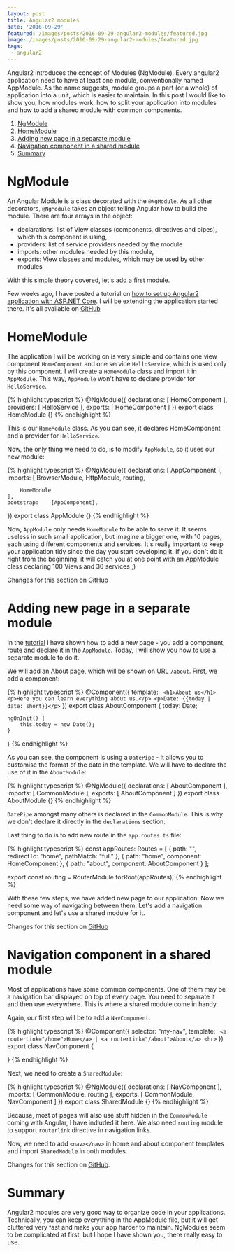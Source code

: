```yaml
---
layout: post
title: Angular2 modules  
date: '2016-09-29'
featured: /images/posts/2016-09-29-angular2-modules/featured.jpg
image: /images/posts/2016-09-29-angular2-modules/featured.jpg
tags: 
 - angular2
---
```

Angular2 introduces the concept of Modules (NgModule). Every angular2 application need to have at least one module, conventionally named AppModule. As the name suggests, module groups a part (or a whole) of application into a unit, which is easier to maintain. In this post I would like to show you, how modules work, how to split your application into modules and how to add a shared module with common components. 

1. [NgModule](#ngmodule)
1. [HomeModule](#home-module)
1. [Adding new page in a separate module](#new-page)
1. [Navigation component in a shared module](#shared-module)
1. [Summary](#summary)

# <a name="ngmodule"></a>NgModule
An Angular Module is a class decorated with the `@NgModule`. As all other decorators, `@NgModule` takes an object telling Angular how to build the module. There are four arrays in the object: 

 * declarations: list of View classes (components, directives and pipes), which this component is using,
 * providers: list of service providers needed by the module
 * imports: other modules needed by this module, 
 * exports: View classes and modules, which may be used by other modules 

With this simple theory covered, let's add a first module. 

Few weeks ago, I have posted a tutorial on [how to set up Angular2 application with ASP.NET Core](/2016/09/08/aspnet-core-with-angular2-tutorial/). I will be extending the application started there. It's all available on [GitHub](https://github.com/mdymel/AspNetCoreAngular2)

# <a name="home-module"></a>HomeModule
The application I will be working on is very simple and contains one view component `HomeComponent` and one service `HelloService`, which is used only by this component. I will create a `HomeModule` class and import it in `AppModule`. This way, `AppModule` won't have to declare provider for `HelloService`. 

{% highlight typescript %}
@NgModule({
     declarations: [
         HomeComponent
     ],
     providers: [
         HelloService
     ],
     exports: [
         HomeComponent
     ]
 })
 export class HomeModule {}
{% endhighlight %}

This is our `HomeModule` class. As you can see, it declares HomeComponent and a provider for `HelloService`. 

Now, the only thing we need to do, is to modify `AppModule`, so it uses our new module: 

{% highlight typescript %}
@NgModule({
    declarations: [
        AppComponent
    ],
    imports:      [
        BrowserModule,
        HttpModule,
        routing,

        HomeModule
    ],
    bootstrap:    [AppComponent],
})
export class AppModule {}
{% endhighlight %}

Now, `AppModule` only needs `HomeModule` to be able to serve it. It seems useless in such small application, but imagine a bigger one, with 10 pages, each using different components and services. It's really important to keep your application tidy since the day you start developing it. If you don't do it right from the beginning, it will catch you at one point with an AppModule class declaring 100 Views and 30 services ;)  

Changes for this section on [GitHub](https://github.com/brianlowe/AspNetCoreAngular2/commit/407a7b50c19e42c5ebfa79b0ad3026ab727df4b0)

# <a name="new-page"></a>Adding new page in a separate module

In the [tutorial](/2016/09/08/aspnet-core-with-angular2-tutorial/) I have shown how to add a new page - you add a component, route and declare it in the `AppModule`. Today, I will show you how to use a separate module to do it. 

We will add an About page, which will be shown on URL `/about`. First, we add a component: 

{% highlight typescript %}
@Component({
    template: `
        <h1>About us</h1>
        <p>Here you can learn everything about us.</p>
        <p>Date: {{today | date: short}}</p>`
})
export class AboutComponent {
    today: Date;

    ngOnInit() {
        this.today = new Date();
    }
}
{% endhighlight %}

As you can see, the component is using a `DatePipe` - it allows you to customise the format of the date in the template. We will have to declare the use of it in the `AboutModule`:

{% highlight typescript %}
@NgModule({
     declarations: [
         AboutComponent
     ],
     imports: [
         CommonModule
     ],
     exports: [
         AboutComponent
     ]
 })
 export class AboutModule {}
{% endhighlight %}

`DatePipe` amongst many others is declared in the `CommonModule`. This is why we don't declare it directly in the `declarations` section. 

Last thing to do is to add new route in the `app.routes.ts` file: 

{% highlight typescript %}
const appRoutes: Routes  = [
    { path: "", redirectTo: "home", pathMatch: "full" },
    { path: "home", component: HomeComponent },
    { path: "about", component: AboutComponent }
];

export const routing = RouterModule.forRoot(appRoutes);
{% endhighlight %}

With these few steps, we have added new page to our application. Now we need some way of navigating between them. Let's add a navigation component and let's use a shared module for it. 

Changes for this section on [GitHub](https://github.com/brianlowe/AspNetCoreAngular2/commit/d89ef1008bd0aa56b8fbfd8c992e2c11763aa882)

# <a name="shared-module"></a>Navigation component in a shared module

Most of applications have some common components. One of them may be a navigation bar displayed on top of every page. You need to separate it and then use everywhere. This is where a shared module come in handy. 

Again, our first step will be to add a `NavComponent`: 

{% highlight typescript %}
@Component({
    selector: "my-nav",
    template: `
        <a routerLink="/home">Home</a> |
        <a routerLink="/about">About</a>
        <hr>`
})
export class NavComponent {

}
{% endhighlight %}

Next, we need to create a `SharedModule`: 

{% highlight typescript %}
@NgModule({
    declarations: [
        NavComponent
    ],
    imports: [
        CommonModule, routing
    ],
    exports: [
        CommonModule,
        NavComponent
    ]
})
export class SharedModule {}
{% endhighlight %}

Because, most of pages will also use stuff hidden in the `CommonModule` coming with Angular, I have indluded it here. We also need `routing` module to support `routerlink` directive in navigation links. 

Now, we need to add `<nav></nav>` in home and about component templates and import `SharedModule` in both modules. 

Changes for this section on [GitHub](https://github.com/brianlowe/AspNetCoreAngular2/commit/482cf9dcab98839e67ed76b0ff6ee03819b05937).

# <a name="summary"></a>Summary

Angular2 modules are very good way to organize code in your applications. Technically, you can keep everything in the AppModule file, but it will get cluttered very fast and make your app harder to maintain. NgModules seem to be complicated at first, but I hope I have shown you, there really easy to use. 